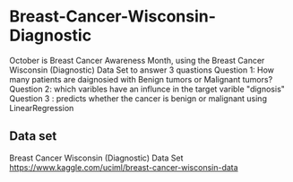 # Breast-Cancer-Wisconsin-Diagnostic
October is Breast Cancer Awareness Month, using the Breast Cancer Wisconsin (Diagnostic) Data Set to answer 3 quastions 
Question 1: How many patients are daignosied with Benign tumors or Malignant tumors?
Question 2: which varibles have an influnce in the target varible "dignosis"
Question 3 : predicts whether the cancer is benign or malignant using LinearRegression

## Data set
Breast Cancer Wisconsin (Diagnostic) Data Set
https://www.kaggle.com/uciml/breast-cancer-wisconsin-data 
